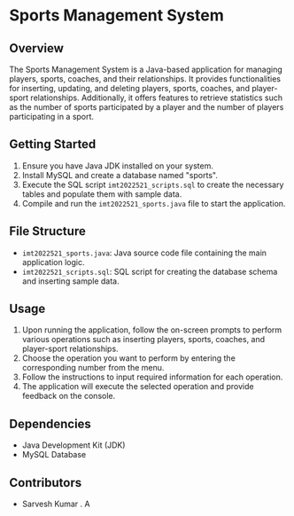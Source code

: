 # Sports Management System

## Overview
The Sports Management System is a Java-based application for managing players, sports, coaches, and their relationships. It provides functionalities for inserting, updating, and deleting players, sports, coaches, and player-sport relationships. Additionally, it offers features to retrieve statistics such as the number of sports participated by a player and the number of players participating in a sport.

## Getting Started
1. Ensure you have Java JDK installed on your system.
2. Install MySQL and create a database named "sports".
3. Execute the SQL script `imt2022521_scripts.sql` to create the necessary tables and populate them with sample data.
4. Compile and run the `imt2022521_sports.java` file to start the application.

## File Structure
- `imt2022521_sports.java`: Java source code file containing the main application logic.
- `imt2022521_scripts.sql`: SQL script for creating the database schema and inserting sample data.

## Usage
1. Upon running the application, follow the on-screen prompts to perform various operations such as inserting players, sports, coaches, and player-sport relationships.
2. Choose the operation you want to perform by entering the corresponding number from the menu.
3. Follow the instructions to input required information for each operation.
4. The application will execute the selected operation and provide feedback on the console.

## Dependencies
- Java Development Kit (JDK)
- MySQL Database

## Contributors
- Sarvesh Kumar . A

